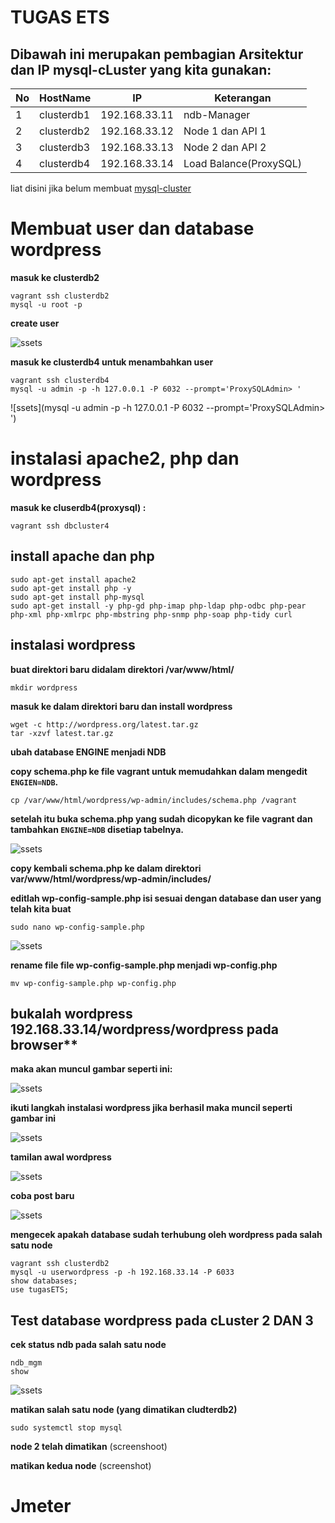 # TUGAS ETS 
## Dibawah ini merupakan pembagian Arsitektur dan IP mysql-cLuster yang kita gunakan:

No | HostName |    IP    | Keterangan  |
---|----------|----------|-------------|
1  |clusterdb1|192.168.33.11|ndb-Manager|
2 |clusterdb2|192.168.33.12|Node 1 dan API 1|
3 |clusterdb3|192.168.33.13|Node 2 dan API 2|
4 |clusterdb4|192.168.33.14|Load Balance(ProxySQL)|

liat disini jika belum membuat [mysql-cluster](https://github.com/Nirmala01/Basis-Data-Terdistribusi-BDT-/tree/master/tugas%20implementasi)

# Membuat user dan database wordpress
**masuk ke clusterdb2**
```
vagrant ssh clusterdb2
mysql -u root -p
```
**create user**

![ssets](https://github.com/Nirmala01/Basis-Data-Terdistribusi-BDT-/blob/master/Tugas%20ETS/ssets/user%20baru%20wordpress.PNG)

**masuk ke clusterdb4 untuk menambahkan user**
```
vagrant ssh clusterdb4
mysql -u admin -p -h 127.0.0.1 -P 6032 --prompt='ProxySQLAdmin> '
```

![ssets](mysql -u admin -p -h 127.0.0.1 -P 6032 --prompt='ProxySQLAdmin> ')

# instalasi apache2, php dan wordpress
**masuk ke cluserdb4(proxysql) :**
```
vagrant ssh dbcluster4
```
## install apache dan php
```
sudo apt-get install apache2
sudo apt-get install php -y
sudo apt-get install php-mysql
sudo apt-get install -y php-gd php-imap php-ldap php-odbc php-pear php-xml php-xmlrpc php-mbstring php-snmp php-soap php-tidy curl
```

## instalasi wordpress
**buat direktori baru didalam direktori  /var/www/html/**
```
mkdir wordpress
```
**masuk ke dalam direktori baru dan install wordpress**
```
wget -c http://wordpress.org/latest.tar.gz
tar -xzvf latest.tar.gz
```

**ubah database ENGINE menjadi NDB**

**copy schema.php ke file vagrant untuk memudahkan dalam mengedit ```ENGIEN=NDB```.**
```
cp /var/www/html/wordpress/wp-admin/includes/schema.php /vagrant
```
**setelah itu buka schema.php yang sudah dicopykan ke file vagrant dan tambahkan ```ENGINE=NDB``` disetiap tabelnya.**

![ssets](https://github.com/Nirmala01/Basis-Data-Terdistribusi-BDT-/blob/master/Tugas%20ETS/ssets/engine%3Dndb.PNG)

**copy kembali schema.php ke dalam direktori var/www/html/wordpress/wp-admin/includes/**

**editlah wp-config-sample.php isi sesuai dengan database dan user yang telah kita buat**
```
sudo nano wp-config-sample.php
```
![ssets](https://github.com/Nirmala01/Basis-Data-Terdistribusi-BDT-/blob/master/Tugas%20ETS/ssets/configphp.PNG)

**rename file file wp-config-sample.php menjadi wp-config.php**
```
mv wp-config-sample.php wp-config.php
```
## bukalah wordpress 192.168.33.14/wordpress/wordpress pada browser**

**maka akan muncul gambar seperti ini:**

![ssets](https://github.com/Nirmala01/Basis-Data-Terdistribusi-BDT-/blob/master/Tugas%20ETS/ssets/Screenshot%20(49).png)

**ikuti langkah instalasi wordpress jika berhasil maka muncil seperti gambar ini**

![ssets](https://github.com/Nirmala01/Basis-Data-Terdistribusi-BDT-/blob/master/Tugas%20ETS/ssets/Screenshot%20(50).png)

**tamilan awal wordpress**

![ssets](https://github.com/Nirmala01/Basis-Data-Terdistribusi-BDT-/blob/master/Tugas%20ETS/ssets/Screenshot%20(51).png)

**coba post baru**

![ssets](https://github.com/Nirmala01/Basis-Data-Terdistribusi-BDT-/blob/master/Tugas%20ETS/ssets/Screenshot%20(53).png)

**mengecek apakah database sudah terhubung oleh wordpress pada salah satu node**
```
vagrant ssh clusterdb2
mysql -u userwordpress -p -h 192.168.33.14 -P 6033
show databases;
use tugasETS;
```
## Test database wordpress pada cLuster 2 DAN 3
**cek status ndb pada salah satu node**
```
ndb_mgm
show
```
![ssets](https://github.com/Nirmala01/Basis-Data-Terdistribusi-BDT-/blob/master/Tugas%20ETS/ssets/statusndbsblmdimatikan.PNG)

**matikan salah satu node (yang dimatikan cludterdb2)**
```
sudo systemctl stop mysql
```

**node 2 telah dimatikan**
(screenshoot)

**matikan kedua node**
(screenshot)

# Jmeter



